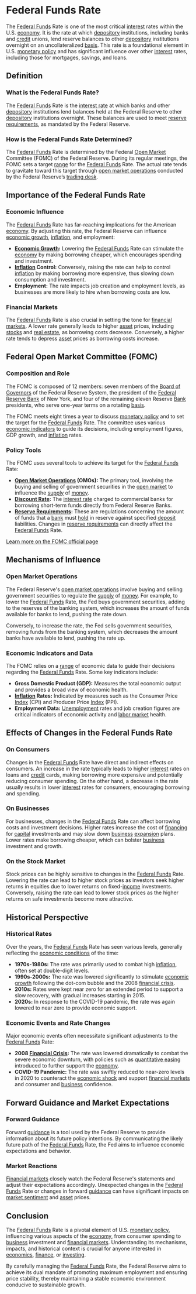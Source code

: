 # Federal Funds Rate

The [Federal Funds](../f/federal_funds.md) Rate is one of the most critical [interest](../i/interest.md) rates within the U.S. [economy](../e/economy.md). It is the rate at which [depository](../d/depository.md) institutions, including banks and [credit](../c/credit.md) unions, lend reserve balances to other [depository](../d/depository.md) institutions overnight on an uncollateralized [basis](../b/basis.md). This rate is a foundational element in U.S. [monetary policy](../m/monetary_policy.md) and has significant influence over other [interest](../i/interest.md) rates, including those for mortgages, savings, and loans.

## Definition

### What is the Federal Funds Rate?

The [Federal Funds](../f/federal_funds.md) Rate is the [interest rate](../i/interest_rate.md) at which banks and other [depository](../d/depository.md) institutions lend balances held at the Federal Reserve to other [depository](../d/depository.md) institutions overnight. These balances are used to meet [reserve requirements](../r/reserve_requirements.md), as mandated by the Federal Reserve.

### How is the Federal Funds Rate Determined?

The [Federal Funds](../f/federal_funds.md) Rate is determined by the Federal [Open Market](../o/open_market.md) Committee (FOMC) of the Federal Reserve. During its regular meetings, the FOMC sets a target [range](../r/range.md) for the [Federal Funds](../f/federal_funds.md) Rate. The actual rate tends to gravitate toward this target through [open market operations](../o/open_market_operations.md) conducted by the Federal Reserve’s [trading desk](../t/trading_desk.md).

## Importance of the Federal Funds Rate

### Economic Influence

The [Federal Funds](../f/federal_funds.md) Rate has far-reaching implications for the American [economy](../e/economy.md). By adjusting this rate, the Federal Reserve can influence [economic growth](../e/economic_growth.md), [inflation](../i/inflation.md), and employment:

- **[Economic Growth](../e/economic_growth.md):** Lowering the [Federal Funds](../f/federal_funds.md) Rate can stimulate the [economy](../e/economy.md) by making borrowing cheaper, which encourages spending and investment.
- **[Inflation](../i/inflation.md) Control:** Conversely, raising the rate can help to control [inflation](../i/inflation.md) by making borrowing more expensive, thus slowing down consumption and investment.
- **Employment:** The rate impacts job creation and employment levels, as businesses are more likely to hire when borrowing costs are low.

### Financial Markets

The [Federal Funds](../f/federal_funds.md) Rate is also crucial in setting the tone for [financial markets](../f/financial_market.md). A lower rate generally leads to higher [asset](../a/asset.md) prices, including [stocks](../s/stock.md) and [real estate](../r/real_estate.md), as borrowing costs decrease. Conversely, a higher rate tends to depress [asset](../a/asset.md) prices as borrowing costs increase. 

## Federal Open Market Committee (FOMC)

### Composition and Role

The FOMC is composed of 12 members: seven members of the [Board of Governors](../b/board_of_governors.md) of the Federal Reserve System, the president of the [Federal Reserve Bank](../f/federal_reserve_bank.md) of New York, and four of the remaining eleven Reserve [Bank](../b/bank.md) presidents, who serve one-year terms on a rotating [basis](../b/basis.md).

The FOMC meets eight times a year to discuss [monetary policy](../m/monetary_policy.md) and to set the target for the [Federal Funds](../f/federal_funds.md) Rate. The committee uses various [economic indicators](../e/economic_indicators.md) to guide its decisions, including employment figures, GDP growth, and [inflation](../i/inflation.md) rates.

### Policy Tools

The FOMC uses several tools to achieve its target for the [Federal Funds](../f/federal_funds.md) Rate:

- **[Open Market Operations](../o/open_market_operations.md) (OMOs):** The primary tool, involving the buying and selling of government securities in the [open market](../o/open_market.md) to influence the [supply](../s/supply.md) of [money](../m/money.md).
- **[Discount Rate](../d/discount_rate.md):** The [interest rate](../i/interest_rate.md) charged to commercial banks for borrowing short-term funds directly from Federal Reserve Banks.
- **[Reserve Requirements](../r/reserve_requirements.md):** These are regulations concerning the amount of funds that a [bank](../b/bank.md) must [hold](../h/hold.md) in reserve against specified [deposit](../d/deposit.md) liabilities. Changes in [reserve requirements](../r/reserve_requirements.md) can directly affect the [Federal Funds](../f/federal_funds.md) Rate.

[Learn more on the FOMC official page](https://www.federalreserve.gov/monetarypolicy/fomc.htm)

## Mechanisms of Influence

### Open Market Operations

The Federal Reserve's [open market operations](../o/open_market_operations.md) involve buying and selling government securities to regulate the [supply](../s/supply.md) of [money](../m/money.md). For example, to lower the [Federal Funds](../f/federal_funds.md) Rate, the Fed buys government securities, adding to the reserves of the banking system, which increases the amount of funds available for banks to lend, pushing the rate down.

Conversely, to increase the rate, the Fed sells government securities, removing funds from the banking system, which decreases the amount banks have available to lend, pushing the rate up.

### Economic Indicators and Data

The FOMC relies on a [range](../r/range.md) of economic data to guide their decisions regarding the [Federal Funds](../f/federal_funds.md) Rate. Some key indicators include:

- **Gross Domestic Product (GDP):** Measures the total economic output and provides a broad view of economic health.
- **[Inflation](../i/inflation.md) Rates:** Indicated by measures such as the Consumer Price [Index](../i/index_instrument.md) (CPI) and Producer Price [Index](../i/index_instrument.md) (PPI).
- **Employment Data:** [Unemployment](../u/unemployment.md) rates and job creation figures are critical indicators of economic activity and [labor market](../l/labor_market.md) health.

## Effects of Changes in the Federal Funds Rate

### On Consumers

Changes in the [Federal Funds](../f/federal_funds.md) Rate have direct and indirect effects on consumers. An increase in the rate typically leads to higher [interest](../i/interest.md) rates on loans and [credit](../c/credit.md) cards, making borrowing more expensive and potentially reducing consumer spending. On the other hand, a decrease in the rate usually results in lower [interest](../i/interest.md) rates for consumers, encouraging borrowing and spending.

### On Businesses

For businesses, changes in the [Federal Funds](../f/federal_funds.md) Rate can affect borrowing costs and investment decisions. Higher rates increase the cost of [financing](../f/financing.md) for [capital](../c/capital.md) investments and may slow down [business](../b/business.md) [expansion](../e/expansion.md) plans. Lower rates make borrowing cheaper, which can bolster [business](../b/business.md) investment and growth. 

### On the Stock Market

Stock prices can be highly sensitive to changes in the [Federal Funds](../f/federal_funds.md) Rate. Lowering the rate can lead to higher stock prices as investors seek higher returns in equities due to lower returns on fixed-[income](../i/income.md) investments. Conversely, raising the rate can lead to lower stock prices as the higher returns on safe investments become more attractive.

## Historical Perspective

### Historical Rates

Over the years, the [Federal Funds](../f/federal_funds.md) Rate has seen various levels, generally reflecting the [economic conditions](../e/economic_conditions.md) of the time:

- **1970s-1980s:** The rate was primarily used to combat high [inflation](../i/inflation.md), often set at double-digit levels.
- **1990s-2000s:** The rate was lowered significantly to stimulate [economic growth](../e/economic_growth.md) following the dot-com bubble and the 2008 [financial crisis](../f/financial_crisis.md).
- **2010s:** Rates were kept near zero for an extended period to support a slow recovery, with gradual increases starting in 2015.
- **2020s:** In response to the COVID-19 pandemic, the rate was again lowered to near zero to provide economic support.

### Economic Events and Rate Changes

Major economic events often necessitate significant adjustments to the [Federal Funds](../f/federal_funds.md) Rate:

- **2008 [Financial Crisis](../f/financial_crisis.md):** The rate was lowered dramatically to combat the severe economic downturn, with policies such as [quantitative easing](../q/quantitative_easing.md) introduced to further support the [economy](../e/economy.md).
- **COVID-19 Pandemic:** The rate was swiftly reduced to near-zero levels in 2020 to counteract the [economic shock](../e/economic_shock.md) and support [financial markets](../f/financial_market.md) and consumer and [business](../b/business.md) confidence.

## Forward Guidance and Market Expectations

### Forward Guidance

Forward [guidance](../g/guidance.md) is a tool used by the Federal Reserve to provide information about its future policy intentions. By communicating the likely future path of the [Federal Funds](../f/federal_funds.md) Rate, the Fed aims to influence economic expectations and behavior.

### Market Reactions

[Financial markets](../f/financial_market.md) closely watch the Federal Reserve's statements and adjust their expectations accordingly. Unexpected changes in the [Federal Funds](../f/federal_funds.md) Rate or changes in forward [guidance](../g/guidance.md) can have significant impacts on [market sentiment](../m/market_sentiment.md) and [asset](../a/asset.md) prices.

## Conclusion

The [Federal Funds](../f/federal_funds.md) Rate is a pivotal element of U.S. [monetary policy](../m/monetary_policy.md), influencing various aspects of the [economy](../e/economy.md), from consumer spending to [business](../b/business.md) investment and [financial markets](../f/financial_market.md). Understanding its mechanisms, impacts, and historical context is crucial for anyone interested in [economics](../e/economics.md), [finance](../f/finance.md), or [investing](../i/investing.md).

By carefully managing the [Federal Funds](../f/federal_funds.md) Rate, the Federal Reserve aims to achieve its dual mandate of promoting maximum employment and ensuring price stability, thereby maintaining a stable economic environment conducive to sustainable growth.